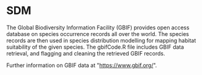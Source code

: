 # SDM

The Global Biodiversity Information Facility (GBIF) provides open access database on species occurrence records all over the world.
The species records are then used in species distribution modelling for mapping habitat suitability of the given species.
The gbifCode.R file includes GBIF data retrieval, and flagging and cleaning the retrieved GBIF records.

Further information on GBIF data at "https://www.gbif.org/".
